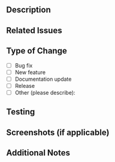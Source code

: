 ## Description

<!-- Provide a clear and concise description of your changes -->

## Related Issues

<!-- Link any related issues using GitHub keywords (e.g., "closes #123", "fixes #456", "related to #789") -->

## Type of Change

<!-- Put an `x` in the boxes that apply -->

- [ ] Bug fix
- [ ] New feature
- [ ] Documentation update
- [ ] Release
- [ ] Other (please describe):

## Testing

<!-- Describe the tests you ran or the steps to verify your changes -->

## Screenshots (if applicable)

<!-- Add screenshots to help explain your changes -->

## Additional Notes

<!-- Add any other context about the PR here -->
